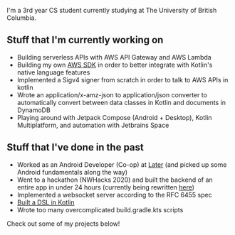 I'm a 3rd year CS student currently studying at The University of British Columbia.

## Stuff that I'm currently working on
- Building serverless APIs with AWS API Gateway and AWS Lambda
- Building my own [AWS SDK](https://github.com/JohnTurkson/aws-tools) in order to better integrate with Kotlin's native language features
- Implemented a Sigv4 signer from scratch in order to talk to AWS APIs in kotlin
- Wrote an application/x-amz-json to application/json converter to automatically convert between data classes in Kotlin and documents in DynamoDB
- Playing around with Jetpack Compose (Android + Desktop), Kotlin Multiplatform, and automation with Jetbrains Space

## Stuff that I've done in the past
- Worked as an Android Developer (Co-op) at [Later](https://www.later.com) (and picked up some Android fundamentals along the way)
- Went to a hackathon (NWHacks 2020) and built the backend of an entire app in under 24 hours (currently being rewritten [here](https://github.com/JohnTurkson/tripwatch))
- Implemented a websocket server according to the RFC 6455 spec
- [Built a DSL in Kotlin]("https://github.com/JohnTurkson/readable-regular-expressions")
- Wrote too many overcomplicated build.gradle.kts scripts

Check out some of my projects below!
